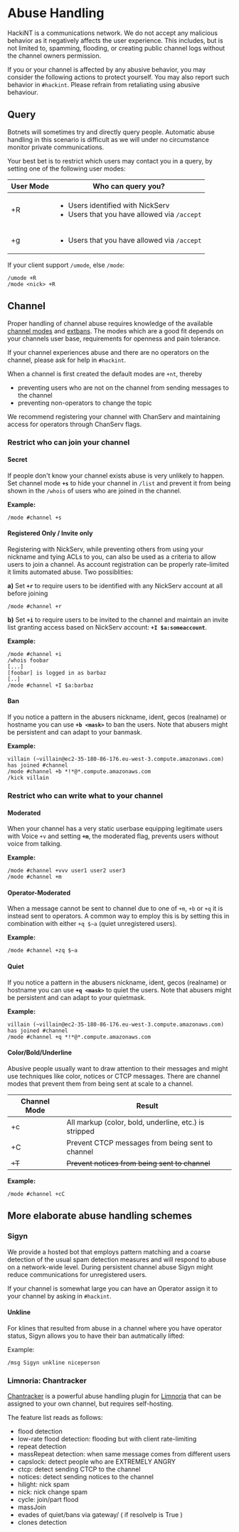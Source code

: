# Abuse Handling

HackiNT is a communications network. We do not accept any malicious behavior as it negatively affects the user experience. This includes, but is not limited to, spamming, flooding, or creating public channel logs without the channel owners permission.

If you or your channel is affected by any abusive behavior, you may consider the following actions to protect yourself. You may also report such behavior in `#hackint`. Please refrain from retaliating using abusive behaviour.


## Query

Botnets will sometimes try and directly query people. Automatic abuse handling in this scenario is difficult as we will under no circumstance monitor private communications.

Your best bet is to restrict which users may contact you in a query, by setting one of the following user modes:

| User Mode | Who can query you? |
| --------- | ----------- |
| +R        | <ul><li>Users identified with NickServ</li><li>Users that you have allowed via `/accept`</li></ul> |
| +g        | <ul><li>Users that you have allowed via `/accept`</li></ul> |

If your client support `/umode`, else `/mode`:
```
/umode +R
/mode <nick> +R
```


## Channel

Proper handling of channel abuse requires knowledge of the available [channel modes](/cmodes) and [extbans](/extban). The modes which are a good fit depends on your channels user base, requirements for openness and pain tolerance.

If your channel experiences abuse and there are no operators on the channel, please ask for help in `#hackint`.

When a channel is first created the default modes are `+nt`, thereby
  - preventing users who are not on the channel from sending messages to the channel
  - preventing non-operators to change the topic

We recommend registering your channel with ChanServ and maintaining access for operators through ChanServ flags.

### Restrict who can join your channel

#### Secret

If people don't know your channel exists abuse is very unlikely to happen. Set channel mode **`+s`** to hide your channel in `/list` and prevent it from being shown in the `/whois` of users who are joined in the channel.

**Example:**
```
/mode #channel +s
```

#### Registered Only / Invite only

Registering with NickServ, while preventing others from using your nickname and tying ACLs to you, can also be used as a criteria to allow users to join a channel. As account registration can be properly rate-limited it limits automated abuse. Two possiblities:

**a)** Set **`+r`** to require users to be identified with any NickServ account at all before joining
```
/mode #channel +r
```
  
**b)** Set **`+i`** to require users to be invited to the channel and maintain an invite list granting access based on NickServ account: **`+I $a:someaccount`**.
  
**Example:**
```
/mode #channel +i
/whois foobar
[...]
[foobar] is logged in as barbaz
[..]
/mode #channel +I $a:barbaz
```

#### Ban
 
If you notice a pattern in the abusers nickname, ident, gecos (realname) or hostname you can use **`+b <mask>`** to ban the users. Note that abusers might be persistent and can adapt to your banmask.

**Example:**
```
villain (~villain@ec2-35-180-86-176.eu-west-3.compute.amazonaws.com) has joined #channel
/mode #channel +b *!*@*.compute.amazonaws.com
/kick villain
```
  

### Restrict who can write what to your channel

#### Moderated

When your channel has a very static userbase equipping legitimate users with Voice ``+v`` and setting **`+m`**, the moderated flag, prevents users without voice from talking.

**Example:**
```
/mode #channel +vvv user1 user2 user3
/mode #channel +m
```

#### Operator-Moderated

When a message cannot be sent to channel due to one of `+m`, `+b` or `+q` it is instead sent to operators. A common way to employ this is by setting this in combination with either `+q $~a` (quiet unregistered users).
    
**Example:**
```
/mode #channel +zq $~a
```

#### Quiet

If you notice a pattern in the abusers nickname, ident, gecos (realname) or hostname you can use **`+q <mask>`** to quiet the users. Note that abusers might be persistent and can adapt to your quietmask.

**Example:**
```
villain (~villain@ec2-35-180-86-176.eu-west-3.compute.amazonaws.com) has joined #channel
/mode #channel +q *!*@*.compute.amazonaws.com
```

#### Color/Bold/Underline

Abusive people usually want to draw attention to their messages and might use techniques like color, notices or CTCP messages. There are channel modes that prevent them from being sent at scale to a channel.

| Channel Mode | Result |
| --- | --- |
| +c | All markup (color, bold, underline, etc.) is stripped |
| +C | Prevent CTCP messages from being sent to channel |
| <s>+T</s> | <s>Prevent notices from being sent to channel</s> | 

**Example:**
```
/mode #channel +cC
```


## More elaborate abuse handling schemes

### Sigyn

We provide a hosted bot that employs pattern matching and a coarse detection of the usual spam detection measures and will respond to abuse on a network-wide level.
During persistent channel abuse Sigyn might reduce communications for unregistered users.

If your channel is somewhat large you can have an Operator assign it to your channel by asking in `#hackint`.

#### Unkline

For klines that resulted from abuse in a channel where you have operator status, Sigyn allows you to have their ban autmatically lifted:

Example:
```
/msg Sigyn unkline niceperson
```


### Limnoria: Chantracker

[Chantracker](https://github.com/ncoevoet/ChanTracker) is a powerful abuse handling plugin for [Limnoria](https://github.com/ProgVal/Limnoria) that can be assigned to your own channel, but requires self-hosting.

The feature list reads as follows:
- flood detection
- low-rate flood detection: flooding but with client rate-limiting
- repeat detection
- massRepeat detection: when same message comes from different users
- capslock: detect people who are EXTREMELY ANGRY
- ctcp: detect sending CTCP to the channel
- notices: detect sending notices to the channel
- hilight: nick spam
- nick: nick change spam
- cycle: join/part flood
- massJoin
- evades of quiet/bans via gateway/ ( if resolveIp is True )
- clones detection





